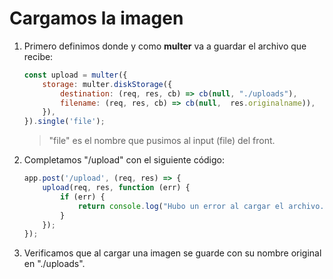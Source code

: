 # Cargamos la imagen
1. Primero definimos donde y como **multer** va a guardar el archivo que recibe:
    ```javascript
    const upload = multer({
        storage: multer.diskStorage({
            destination: (req, res, cb) => cb(null, "./uploads"),
            filename: (req, res, cb) => cb(null,  res.originalname)),
        }),
    }).single('file');
    ```
    > "file" es el nombre que pusimos al input (file) del front.

3. Completamos "/upload" con el siguiente código:
    ```javascript
    app.post('/upload', (req, res) => {
        upload(req, res, function (err) {
            if (err) {
                return console.log("Hubo un error al cargar el archivo. Detalle:", err);
            }
        });
    });
    ```
4. Verificamos que al cargar una imagen se guarde con su nombre original en "./uploads".

